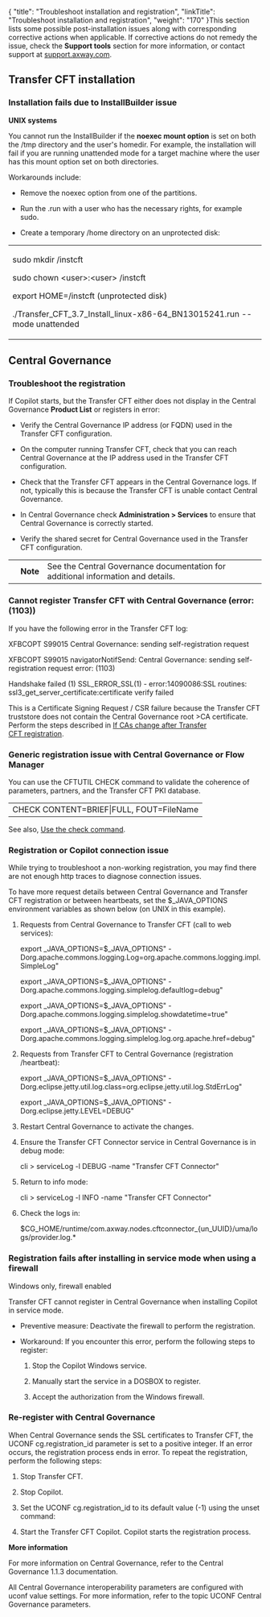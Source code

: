 {
    "title": "Troubleshoot installation and registration",
    "linkTitle": "Troubleshoot installation and registration",
    "weight": "170"
}This section lists some possible post-installation issues along with corresponding corrective actions when applicable. If corrective actions do not remedy the issue, check the **Support tools** section for more information, or contact support at [support.axway.com](https://support.axway.com/).

## Transfer CFT installation

### Installation fails due to InstallBuilder issue

**UNIX systems**

You cannot run the InstallBuilder if the **noexec mount option** is set on both the /tmp directory and the user's homedir. For example, the installation will fail if you are running unattended mode for a target machine where the user has this mount option set on both directories.

Workarounds include:

-   Remove the noexec option from one of the partitions.
-   Run the .run with a user who has the necessary rights, for example sudo.
-   Create a temporary /home directory on an unprotected disk:

<table data-cellspacing="0">
<tbody>
<tr class="odd">
<td><p>sudo mkdir /instcft</p>
<p>sudo chown &lt;user&gt;:&lt;user&gt; /instcft</p>
<p>export HOME=/instcft (unprotected disk)</p>
<p>./Transfer_CFT_3.7_Install_linux-x86-64_BN13015241.run --mode unattended</p></td>
</tr>
</tbody>
</table>

## Central Governance

### <span id="Troubles"></span>Troubleshoot the registration

If Copilot starts, but the Transfer CFT either does not display in the Central Governance **Product List** or registers in error:

-   Verify the Central Governance IP address (or FQDN) used in the Transfer CFT configuration.
-   On the computer running Transfer CFT, check that you can reach Central Governance at the IP address used in the Transfer CFT configuration.
-   Check that the Transfer CFT appears in the Central Governance logs. If not, typically this is because the Transfer CFT is unable contact Central Governance.
-   In Central Governance check **Administration > Services** to ensure that Central Governance is correctly started.
-   Verify the shared secret for Central Governance used in the Transfer CFT configuration.

<table data-cellpadding="0" data-cellspacing="0">
<tbody>
<tr class="odd">
<td data-valign="top"></td>
<td data-valign="top"><span><strong>Note</strong></span></td>
<td data-mc-autonum="&lt;b&gt;Note&lt;/b&gt;" data-valign="top">See the Central Governance documentation for additional information and details.</td>
</tr>
</tbody>
</table>

### Cannot register Transfer CFT with Central Governance (error: (1103))

If you have the following error in the Transfer CFT log:

XFBCOPT S99015 Central Governance: sending self-registration request

XFBCOPT S99015 navigatorNotifSend: Central Governance: sending self-registration request error: (1103)

Handshake failed (1) SSL\_ERROR\_SSL(1) - error:14090086:SSL routines: ssl3\_get\_server\_certificate:certificate verify failed

This is a Certificate Signing Request / CSR failure because the Transfer CFT truststore does not contain the Central Governance root &gt;CA certificate. Perform the steps described in [If CAs change after Transfer CFT registration](https://docs.axway.com/bundle/CentralGovernance_113_UsersGuide_allOS_en_HTML5/page/Content/CFT/cft_registration/t_change_cft_ca.htm).

### Generic registration issue with Central Governance or Flow Manager

You can use the CFTUTIL CHECK command to validate the coherence of parameters, partners, and the Transfer CFT PKI database.

<table data-cellspacing="0">
<tbody>
<tr class="odd">
<td>CHECK CONTENT=BRIEF|FULL, FOUT=FileName</td>
</tr>
</tbody>
</table>

See also, [Use the check command](../../../c_intro_userinterfaces/about_cftutil/check_command).

### Registration or Copilot connection issue

While trying to troubleshoot a non-working registration, you may find there are not enough http traces to diagnose connection issues.

To have more request details between Central Governance and Transfer CFT registration or between heartbeats, set the $\_JAVA\_OPTIONS environment variables as shown below (on UNIX in this example).

1.  Requests from Central Governance to Transfer CFT (call to web services):  
    export \_JAVA\_OPTIONS=$\_JAVA\_OPTIONS" -Dorg.apache.commons.logging.Log=org.apache.commons.logging.impl.SimpleLog"  
    export \_JAVA\_OPTIONS=$\_JAVA\_OPTIONS" -Dorg.apache.commons.logging.simplelog.defaultlog=debug"  
    export \_JAVA\_OPTIONS=$\_JAVA\_OPTIONS" -Dorg.apache.commons.logging.simplelog.showdatetime=true"  
    export \_JAVA\_OPTIONS=$\_JAVA\_OPTIONS" -Dorg.apache.commons.logging.simplelog.log.org.apache.href=debug"
2.  Requests from Transfer CFT to Central Governance (registration /heartbeat):  
    export \_JAVA\_OPTIONS=$\_JAVA\_OPTIONS" -Dorg.eclipse.jetty.util.log.class=org.eclipse.jetty.util.log.StdErrLog"  
    export \_JAVA\_OPTIONS=$\_JAVA\_OPTIONS" -Dorg.eclipse.jetty.LEVEL=DEBUG"
3.  Restart Central Governance to activate the changes.
4.  Ensure the Transfer CFT Connector service in Central Governance is in debug mode:  
    cli > serviceLog -l DEBUG -name "Transfer CFT Connector"
5.  Return to info mode:  
    cli > serviceLog -l INFO -name "Transfer CFT Connector"
6.  Check the logs in:  
    $CG\_HOME/runtime/com.axway.nodes.cftconnector\_{un\_UUID}/uma/logs/provider.log.\*

### Registration fails after installing in service mode when using a firewall

Windows only, firewall enabled

Transfer CFT cannot register in Central Governance when installing Copilot in service mode.

-   Preventive measure: Deactivate the firewall to perform the registration.
-   Workaround: If you encounter this error, perform the following steps to register:
    1.  Stop the Copilot Windows service.
    2.  Manually start the service in a DOSBOX to register.
    3.  Accept the authorization from the Windows firewall.

### Re-register with Central Governance

When Central Governance sends the SSL certificates to Transfer CFT, the UCONF cg.registration\_id parameter is set to a positive integer. If an error occurs, the registration process ends in error. To repeat the registration, perform the following steps:

1.  Stop Transfer CFT.
2.  Stop Copilot.
3.  Set the UCONF cg.registration\_id to its default value (-1) using the unset command:
4.  Start the Transfer CFT Copilot. Copilot starts the registration process.

**More information**

For more information on Central Governance, refer to the Central Governance 1.1.3 documentation.

All Central Governance interoperability parameters are configured with uconf value settings. For more information, refer to the topic UCONF Central Governance parameters.
